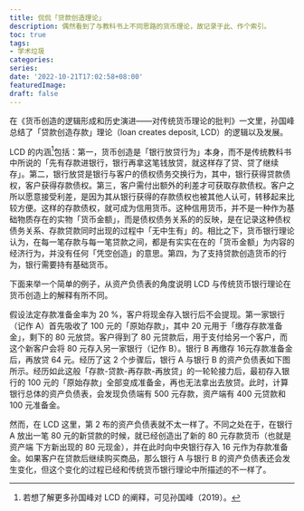 ```yaml
---
title: 侃侃「贷款创造理论」
description: 偶然看到了与教科书上不同思路的货币理论，故记录于此、作个索引。
toc: true
tags: 
- 学术垃圾
categories: 
series:
date: '2022-10-21T17:02:58+08:00'
featuredImage:
draft: false
---
```








在《货币创造的逻辑形成和历史演进——对传统货币理论的批判》一文里，孙国峰总结了「贷款创造存款」理论（loan creates deposit, LCD）的逻辑以及发展。

LCD 的内涵[^1]包括：第一，货币创造是「银行放贷行为」本身，而不是传统教科书中所说的「先有存款进银行，银行再拿这笔钱放贷，就这样存了贷、贷了继续存」。第二，银行放贷是银行与客户的债权债务交换行为，其中，银行获得贷款债权，客户获得存款债权。第三，客户需付出额外的利差才可获取存款债权。客户之所以愿意接受利差，是因为其从银行获得的存款债权也被其他人认可，转移起来比较方便。这样的存款债权，就可成为信用货币。这种信用货币，并不是一种作为基础物质存在的实物「货币金额」，而是债权债务关系的的反映，是在记录这种债权债务关系、存款贷款同时出现的过程中「无中生有」的。相比之下，货币银行理论认为，在每一笔存款与每一笔贷款之间，都是有实实在在的「货币金额」为内容的经济行为，并没有任何「凭空创造」的意思。第四，为了支持贷款创造货币的行为，银行需要持有基础货币。

下面来举一个简单的例子，从资产负债表的角度说明 LCD 与传统货币银行理论在货币创造上的解释有所不同。

假设法定存款准备金率为 20 %，客户将现金存入银行后不会提现。第一家银行（记作 A）首先吸收了 100 元的「原始存款」，其中 20 元用于「缴存存款准备金」，剩下的 80 元放贷。客户得到了 80 元贷款后，用于支付给另一个客户，而这个新客户会将 80 元存入另一家银行（记作 B）。银行 B 再缴存 16元存款准备金后，再放贷 64 元。经历了这 2 个步骤后，银行 A 与银行 B 的资产负债表如下图所示。经历如此这般「存款-贷款-再存款-再放贷」的一轮轮接力后，最初存入银行的 100 元的「原始存款」全部变成准备金，再也无法拿出去放贷。此时，计算银行总体的资产负债表，会发现负债端有 500 元存款，资产端有 400 元贷款和 100 元准备金。

然而，在 LCD 这里，第 2 布的资产负债表就不太一样了。不同之处在于，在银行 A 放出一笔 80 元的新贷款的时候，就已经创造出了新的 80 元存款货币（也就是资产端	下方新出现的 80 元现金），并在此时向中央银行存入 16 元作为存款准备金。如果客户在贷款后继续购买商品，那么银行 A 与银行 B 的资产负债表还会发生变化，但这个变化的过程已经和传统货币银行理论中所描述的不一样了。







[^1]:若想了解更多孙国峰对 LCD 的阐释，可见孙国峰（2019）。
